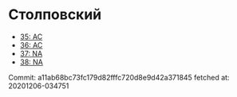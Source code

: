 # Столповский
- [35: AC](35.md)
- [36: AC](36.md)
- [37: NA](37.md)
- [38: NA](38.md)

Commit: a11ab68bc73fc179d82fffc720d8e9d42a371845
 fetched at: 20201206-034751
